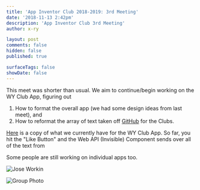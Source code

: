 ```yaml
---
title: 'App Inventor Club 2018-2019: 3rd Meeting'
date: '2018-11-13 2:42pm'
description: 'App Inventor Club 3rd Meeting'
author: x-ry	

layout: post
comments: false
hidden: false
published: true

surfaceTags: false
showDate: false
---
```


This meet was shorter than usual. 
We aim to continue/begin working on the WY Club App, figuring out 
1. How to format the overall app (we had some design ideas from last meet), and
2. How to reformat the array of text taken off [GitHub](https://github.com/X-Ry/2017ClubsTest/blob/master/clubs.json) for the Clubs. 

[Here](https://hungry-visvesvaraya-4c96f0.netlify.com/clubs.json) is a copy of what we currently have for the WY Club App. So far, you hit the "Like Button" and the Web API (Invisible) Component sends over all of the text from

Some people are still working on individual apps too.

![Jose Workin](https://x-ry.github.io/assets/images/posts/app11-13/IMG_20181113_155911708.jpg)

![Group Photo](https://x-ry.github.io/assets/images/posts/app11-13/IMG_20181113_161050150.jpg)
